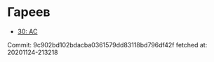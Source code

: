 # Гареев
- [30: AC](30.md)

Commit: 9c902bd102bdacba0361579dd83118bd796df42f
 fetched at: 20201124-213218
